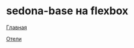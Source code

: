 # sedona-base на flexbox
<p><a href="https://efekta.github.io/sedona-base/index">Главная</a></p>
<p><a href="https://efekta.github.io/sedona-base/hotels">Отели</a></p>